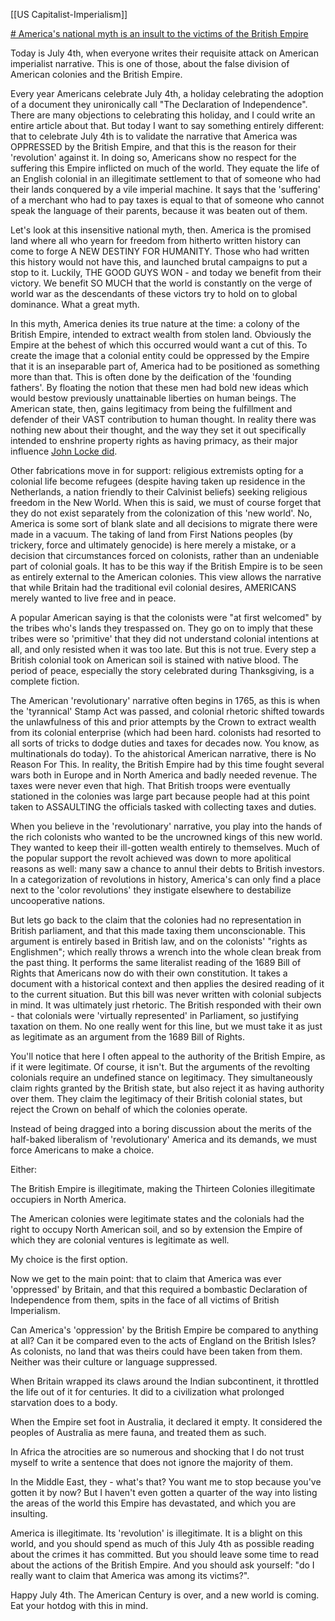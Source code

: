 [[US Capitalist-Imperialism]]

[# America's national myth is an insult to the victims of the British Empire](https://web.archive.org/web/20160312150424/http://blog.crone.su/2015/07/americas-national-myth-is-insult-to.html)

Today is July 4th, when everyone writes their requisite attack on American imperialist narrative. This is one of those, about the false division of American colonies and the British Empire.  
  
Every year Americans celebrate July 4th, a holiday celebrating the adoption of a document they unironically call "The Declaration of Independence". There are many objections to celebrating this holiday, and I could write an entire article about that. But today I want to say something entirely different: that to celebrate July 4th is to validate the narrative that America was OPPRESSED by the British Empire, and that this is the reason for their 'revolution' against it. In doing so, Americans show no respect for the suffering this Empire inflicted on much of the world. They equate the life of an English colonial in an illegitimate settlement to that of someone who had their lands conquered by a vile imperial machine. It says that the 'suffering' of a merchant who had to pay taxes is equal to that of someone who cannot speak the language of their parents, because it was beaten out of them.  
  
Let's look at this insensitive national myth, then. America is the promised land where all who yearn for freedom from hitherto written history can come to forge A NEW DESTINY FOR HUMANITY. Those who had written this history would not have this, and launched brutal campaigns to put a stop to it. Luckily, THE GOOD GUYS WON - and today we benefit from their victory. We benefit SO MUCH that the world is constantly on the verge of world war as the descendants of these victors try to hold on to global dominance. What a great myth.  
  
In this myth, America denies its true nature at the time: a colony of the British Empire, intended to extract wealth from stolen land. Obviously the Empire at the behest of which this occurred would want a cut of this. To create the image that a colonial entity could be oppressed by the Empire that it is an inseparable part of, America had to be positioned as something more than that. This is often done by the deification of the 'founding fathers'. By floating the notion that these men had bold new ideas which would bestow previously unattainable liberties on human beings. The American state, then, gains legitimacy from being the fulfillment and defender of their VAST contribution to human thought. In reality there was nothing new about their thought, and the way they set it out specifically intended to enshrine property rights as having primacy, as their major influence [John Locke did](https://web.archive.org/web/20160312150424/https://www.jacobinmag.com/2015/06/locke-treatise-slavery-private-property/).  
  
Other fabrications move in for support: religious extremists opting for a colonial life become refugees (despite having taken up residence in the Netherlands, a nation friendly to their Calvinist beliefs) seeking religious freedom in the New World. When this is said, we must of course forget that they do not exist separately from the colonization of this 'new world'. No, America is some sort of blank slate and all decisions to migrate there were made in a vacuum. The taking of land from First Nations peoples (by trickery, force and ultimately genocide) is here merely a mistake, or a decision that circumstances forced on colonists, rather than an undeniable part of colonial goals. It has to be this way if the British Empire is to be seen as entirely external to the American colonies. This view allows the narrative that while Britain had the traditional evil colonial desires, AMERICANS merely wanted to live free and in peace.  
  
A popular American saying is that the colonists were "at first welcomed" by the tribes who's lands they trespassed on. They go on to imply that these tribes were so 'primitive' that they did not understand colonial intentions at all, and only resisted when it was too late. But this is not true. Every step a British colonial took on American soil is stained with native blood. The period of peace, especially the story celebrated during Thanksgiving, is a complete fiction.  
  
The American 'revolutionary' narrative often begins in 1765, as this is when the 'tyrannical' Stamp Act was passed, and colonial rhetoric shifted towards the unlawfulness of this and prior attempts by the Crown to extract wealth from its colonial enterprise (which had been hard. colonists had resorted to all sorts of tricks to dodge duties and taxes for decades now. You know, as multinationals do today). To the ahistorical American narrative, there is No Reason For This. In reality, the British Empire had by this time fought several wars both in Europe and in North America and badly needed revenue. The taxes were never even that high. That British troops were eventually stationed in the colonies was large part because people had at this point taken to ASSAULTING the officials tasked with collecting taxes and duties.  
  
When you believe in the 'revolutionary' narrative, you play into the hands of the rich colonists who wanted to be the uncrowned kings of this new world. They wanted to keep their ill-gotten wealth entirely to themselves. Much of the popular support the revolt achieved was down to more apolitical reasons as well: many saw a chance to annul their debts to British investors. In a categorization of revolutions in history, America's can only find a place next to the 'color revolutions' they instigate elsewhere to destabilize uncooperative nations.  
  
But lets go back to the claim that the colonies had no representation in British parliament, and that this made taxing them unconscionable. This argument is entirely based in British law, and on the colonists' "rights as Englishmen"; which really throws a wrench into the whole clean break from the past thing. It performs the same literalist reading of the 1689 Bill of Rights that Americans now do with their own constitution. It takes a document with a historical context and then applies the desired reading of it to the current situation. But this bill was never written with colonial subjects in mind. It was ultimately just rhetoric. The British responded with their own - that colonials were 'virtually represented' in Parliament, so justifying taxation on them. No one really went for this line, but we must take it as just as legitimate as an argument from the 1689 Bill of Rights.  
  
You'll notice that here I often appeal to the authority of the British Empire, as if it were legitimate. Of course, it isn't. But the arguments of the revolting colonials require an undefined stance on legitimacy. They simultaneously claim rights granted by the British state, but also reject it as having authority over them. They claim the legitimacy of their British colonial states, but reject the Crown on behalf of which the colonies operate.  
  
Instead of being dragged into a boring discussion about the merits of the half-baked liberalism of 'revolutionary' America and its demands, we must force Americans to make a choice.  
  
Either:  
  
The British Empire is illegitimate, making the Thirteen Colonies illegitimate occupiers in North America.  
  
The American colonies were legitimate states and the colonials had the right to occupy North American soil, and so by extension the Empire of which they are colonial ventures is legitimate as well.  
  
My choice is the first option.  
  
Now we get to the main point: that to claim that America was ever 'oppressed' by Britain, and that this required a bombastic Declaration of Independence from them, spits in the face of all victims of British Imperialism.  
  
Can America's 'oppression' by the British Empire be compared to anything at all? Can it be compared even to the acts of England on the British Isles? As colonists, no land that was theirs could have been taken from them. Neither was their culture or language suppressed.  
  
When Britain wrapped its claws around the Indian subcontinent, it throttled the life out of it for centuries. It did to a civilization what prolonged starvation does to a body.  
  
When the Empire set foot in Australia, it declared it empty. It considered the peoples of Australia as mere fauna, and treated them as such.  
  
In Africa the atrocities are so numerous and shocking that I do not trust myself to write a sentence that does not ignore the majority of them.  
  
In the Middle East, they - what's that? You want me to stop because you've gotten it by now? But I haven't even gotten a quarter of the way into listing the areas of the world this Empire has devastated, and which you are insulting.  
  
America is illegitimate. Its 'revolution' is illegitimate. It is a blight on this world, and you should spend as much of this July 4th as possible reading about the crimes it has committed. But you should leave some time to read about the actions of the British Empire. And you should ask yourself: "do I really want to claim that America was among its victims?".  
  
Happy July 4th. The American Century is over, and a new world is coming. Eat your hotdog with this in mind.